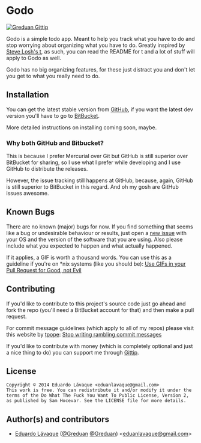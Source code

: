 # Godo
[![Greduan Gittip](http://img.shields.io/gittip/Greduan.svg)](https://www.gittip.com/Greduan/)

Godo is a simple todo app. Meant to help you track what you have to do and stop
worrying about organizing what you have to do. Greatly inspired by [Steve Losh's
t](https://bitbucket.org/sjl/t/), as such, you can read the README for t and
a lot of stuff will apply to Godo as well.

Godo has no big organizing features, for these just distract you and don't let
you get to what you really need to do.


## Installation

You can get the latest stable version from
[GitHub](https://github.com/Greduan/godo), if you want the latest dev version
you'll have to go to [BitBucket](https://bitbucket.org/Greduan/godo).

More detailed instructions on installing coming soon, maybe.

### Why both GitHub and Bitbucket?

This is because I prefer Mercurial over Git but GitHub is still superior over
BitBucket for sharing, so I use what I prefer while developing and I use GitHub
to distribute the releases.

However, the issue tracking still happens at GitHub, because, again, GitHub is
still superior to BitBucket in this regard. And oh my gosh are GitHub issues
awesome.


## Known Bugs

There are no known (major) bugs for now.
If you find something that seems like a bug or undesirable behaviour or results,
just open a [new issue](https://github.com/Greduan/$REPO/issues/new) with your
OS and the version of the software that you are using. Also please include what
you expected to happen and what actually happened.

If it applies, a GIF is worth a thousand words. You can use this as a guideline
if you're on *nix systems (like you should be): [Use GIFs in your Pull Request
for Good, not
Evil](http://www.schneems.com/post/41104255619/use-gifs-in-your-pull-request-for-good-not-evil/)


## Contributing

If you'd like to contribute to this project's source code just go ahead and fork
the repo (you'll need a BitBucket account for that) and then make a pull
request.

For commit message guidelines (which apply to all of my repos) please visit this
website by [tpope](https://github.com/tpope): [Stop writing rambling commit
messages](http://stopwritingramblingcommitmessages.com/)

If you'd like to contribute with money (which is completely optional and just
a nice thing to do) you can support me through
[Gittip](https://www.gittip.com/Greduan/).


## License

    Copyright © 2014 Eduardo Lávaque <eduanlavaque@gmail.com>
    This work is free. You can redistribute it and/or modify it under the
    terms of the Do What The Fuck You Want To Public License, Version 2,
    as published by Sam Hocevar. See the LICENSE file for more details.


## Author(s) and contributors

- [Eduardo Lávaque](http://eduanlavaque.com) ([@Greduan](https://github.com/Greduan) [@Greduan](https://bitbucket.org/Greduan)) \<eduanlavaque@gmail.com\>

